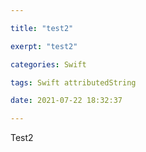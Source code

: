 ```yaml
---

title: "test2"

exerpt: "test2"

categories: Swift

tags: Swift attributedString

date: 2021-07-22 18:32:37

---
```


Test2

